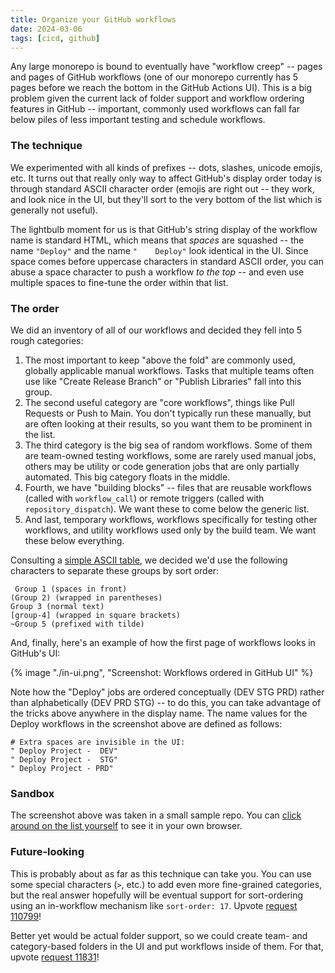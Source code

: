 ```yaml
---
title: Organize your GitHub workflows
date: 2024-03-06
tags: [cicd, github]
---
```


Any large monorepo is bound to eventually have "workflow creep" -- pages and pages of GitHub workflows (one of our monorepo currently has 5 pages before we reach the bottom in the GitHub Actions UI). This is a big problem given the current lack of folder support and workflow ordering features in GitHub -- important, commonly used workflows can fall far below piles of less important testing and schedule workflows.

### The technique

We experimented with all kinds of prefixes -- dots, slashes, unicode emojis, etc. It turns out that really only way to affect GitHub's display order today is through standard ASCII character order (emojis are right out -- they work, and look nice in the UI, but they'll sort to the very bottom of the list which is generally not useful).

The lightbulb moment for us is that GitHub's string display of the workflow name is standard HTML, which means that _spaces_ are squashed -- the name `"Deploy"` and the name `"    Deploy"` look identical in the UI. Since space comes before uppercase characters in standard ASCII order, you can abuse a space character to push a workflow _to the top_ -- and even use multiple spaces to fine-tune the order within that list.

### The order

We did an inventory of all of our workflows and decided they fell into 5 rough categories:

 1. The most important to keep "above the fold" are commonly used, globally applicable manual workflows. Tasks that multiple teams often use like "Create Release Branch" or "Publish Libraries" fall into this group.
 2. The second useful category are "core workflows", things like Pull Requests or Push to Main. You don't typically run these manually, but are often looking at their results, so you want them to be prominent in the list.
 3. The third category is the big sea of random workflows. Some of them are team-owned testing workflows, some are rarely used manual jobs, others may be utility or code generation jobs that are only partially automated. This big category floats in the middle.
 4. Fourth, we have "building blocks" -- files that are reusable workflows (called with `workflow_call`) or remote triggers (called with `repository_dispatch`). We want these to come below the generic list.
 5. And last, temporary workflows, workflows specifically for testing other workflows, and utility workflows used only by the build team. We want these below everything.

Consulting a [simple ASCII table](https://www.asciitable.com/), we decided we'd use the following characters to separate these groups by sort order:

```text
 Group 1 (spaces in front)
(Group 2) (wrapped in parentheses)
Group 3 (normal text)
[group-4] (wrapped in square brackets)
~Group 5 (prefixed with tilde)
```

And, finally, here's an example of how the first page of workflows looks in GitHub's UI:

{% image "./in-ui.png", "Screenshot: Workflows ordered in GitHub UI" %}

Note how the "Deploy" jobs are ordered conceptually (DEV STG PRD) rather than alphabetically (DEV PRD STG) -- to do this, you can take advantage of the tricks above anywhere in the display name. The name values for the Deploy workflows in the screenshot above are defined as follows:

```text
# Extra spaces are invisible in the UI:
" Deploy Project -  DEV"
" Deploy Project -  STG"
" Deploy Project - PRD"
```

### Sandbox

The screenshot above was taken in a small sample repo. You can [click around on the list yourself](https://github.com/elliot-nelson/sample-repo-workflow-order/actions) to see it in your own browser.

### Future-looking

This is probably about as far as this technique can take you. You can use some special characters (`>`, etc.) to add even more fine-grained categories, but the real answer hopefully will be eventual support for sort-ordering using an in-workflow mechanism like `sort-order: 17`. Upvote [request 110799](https://github.com/orgs/community/discussions/110799)!

Better yet would be actual folder support, so we could create team- and category-based folders in the UI and put workflows inside of them. For that, upvote [request 11831](https://github.com/orgs/community/discussions/11831)!
